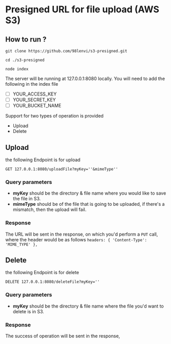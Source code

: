 # Presigned URL for file upload (AWS S3)

## How to run ?

`git clone https://github.com/98lenvi/s3-presigned.git`

`cd ./s3-presigned`

`node index`

The server will be running at 127.0.0.1:8080 locally. You will need to add the following in the index file

- [ ] YOUR_ACCESS_KEY
- [ ] YOUR_SECRET_KEY
- [ ] YOUR_BUCKET_NAME

Support for two types of operation is provided

- Upload
- Delete

## Upload

the following Endpoint is for upload

`
GET 127.0.0.1:8080/uploadFile?myKey=''&mimeType''
`
### Query parameters
- **myKey** should be the directory & file name where you would like to save the file in S3.
- **mimeType** should be of the file that is going to be uploaded, if there's a mismatch, then the upload will fail.

### Response
The URL will be sent in the response, on which you'd perform a `PUT` call, where the header would be as follows
`
headers: { 'Content-Type': 'MIME_TYPE' },
`

## Delete

the following Endpoint is for delete

`
DELETE 127.0.0.1:8080/deleteFile?myKey=''
`
### Query parameters
- **myKey** should be the directory & file name where the file you'd want to delete is in S3.

### Response
The success of operation will be sent in the response, 
